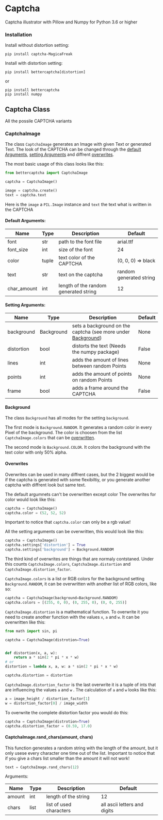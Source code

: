 # Captcha

Captcha illustrator with Pillow and Numpy for Python 3.6 or higher

### Installation

Install without distortion setting:

```
pip install captcha-MagicaFreak
```

Install with distortion setting:

```
pip install bettercaptcha[distortion]
```

or

```
pip install bettercaptcha
pip install numpy
```

## Captcha Class

All the possile CAPTCHA variants

### CaptchaImage

The class `CaptchaImage` generates an Image with given Text or generated Text. The look of the CAPTCHA can be changed
through the [default Arguments](#default-arguments:), [setting Arguments](#setting-arguments:) and diffrent
[overwrites](#overwrites).

The most basic usage of this class looks like this:

```python
from bettercaptcha import CaptchaImage

captcha = CaptchaImage()

image = captcha.create()
text = captcha.text
```

Here is the ``image`` a `PIL.Image` instance and `text` the text what is written in the CAPTCHA

#### Default Arguments:

Name | Type | Description | Default
--- | --- | --- | ---
font | str | path to the font file | arial.ttf
font_size | int | size of the font | 24
color | tuple | text color of the CAPTCHA | (0, 0, 0) => black
text | str | text on the captcha | random generated string
char_amount | int | length of the random generated string | 12

#### Setting Arguments:

Name | Type | Description | Default
--- | --- | --- | ---
background | Background | sets a background on the captcha (see more under [Background](#background)) | None
distortion | bool | distorts the text (Needs the numpy package) | False
lines | int | adds the amount of lines between random Points | None
points | int | adds the amount of points on random Points | None
frame | bool | adds a frame around the CAPTCHA | False

#### Background

The class `Background` has all modes for the setting `background`.

The first mode is `Background.RANDOM`. It generates a random color in every Pixel of the background. The color is
choosen from the list `CaptchaImage.colors` that can be [overwritten](#overwrites).

The second mode is `Background.COLOR`. It colors the background with the text color with only 50% alpha.

#### Overwrites

Overwrites can be used in many diffrent cases, but the 2 biggest would be if the captcha is generated with some
flexibiltiy, or you generate another captcha with diffrent look but same text.

The default argumnets can't be overwritten except color The overwrites for color would look like this:

```python
captcha = CaptchaImage()
captcha.color = (52, 52, 52)
```

Important to notice that `captcha.color` can only be a rgb value!

All the setting arguments can be overwritten, this would look like this:

```python
captcha = CaptchaImage()
captcha.settings['distortion'] = True
captcha.settings['background'] = Background.RANDOM
```

The third kind of overwrites are things that are normaly contstaned. Under this counts `CaptchaImage.colors`,
`CaptchaImage.distortion` and `CaptchaImage.distortion_factor`.

`CaptchaImage.colors` is a list or RGB colors for the background setting `Background.RANDOM`, it can be overwritten with
another list of RGB colors, like so:

```python
captcha = CaptchaImage(background=Background.RANDOM)
captcha.colors = [(255, 0, 0), (0, 255, 0), (0, 0, 255)]
```

`CaptchaImage.distortion` is a mathematical function. To overwrite it you need to create another function with the
values `x`, `a` and `w`. It can be overwritten like this:

```python
from math import sin, pi

captcha = CaptchaImage(distrotion=True)


def distortion(x, a, w):
    return a * sin(2 * pi * x * w)
# or
distortion = lambda x, a, w: a * sin(2 * pi * x * w)

captcha.distortion = distortion
```

`CaptchaImage.distortion_factor` is the last overwrite it is a tuple of ints that are influencing the values `a` and `w`
. The calculation of `a` and `w` looks like this:

```python
a = image_height / distortion_factor[1]
w = distortion_factor[0] / image_width
```

To overwrite the complete distortion factor you would do this:

```python
captcha = CaptchaImage(distrotion=True)
captcha.distortion_factor = (0.59, 17.0)
```

#### CaptchaImage.rand_chars(amount, chars)

This function generates a random string with the length of the amount, but it only usese every character one time out of
the list. Important to notice that if you give a chars list smaller than the amount it will not work! 

```python
text = CaptchaImage.rand_chars(12)
```

Arguments:

Name | Type | Description | Default
--- | --- | --- | --- 
amount | int | length of the string | 12
chars | list | list of used characters | all ascii letters and digits